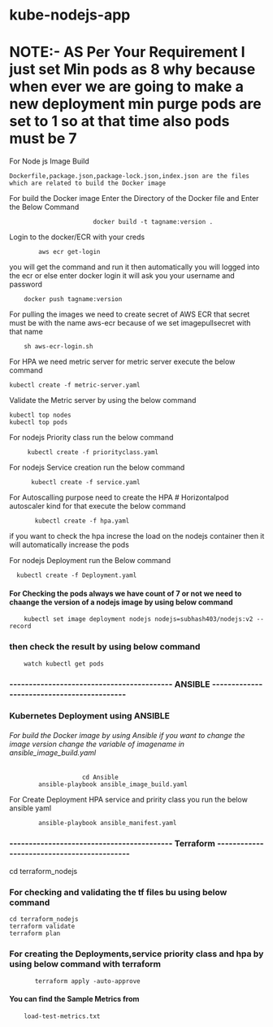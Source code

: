  #  kube-nodejs-app

# NOTE:- AS Per Your Requirement I just set Min pods as 8 why because when ever we are going to make a new deployment min purge pods are set to 1 so at that time also pods must be 7 

 For Node js Image Build 

    Dockerfile,package.json,package-lock.json,index.json are the files which are related to build the Docker image

 For build the Docker image Enter the Directory of the Docker file and Enter the Below Command

                           docker build -t tagname:version .


Login to the docker/ECR with your creds

			aws ecr get-login

you will get the command and run it then automatically you will logged into the ecr
or else enter docker login it will ask you your username and password 

		docker push tagname:version

 For pulling the images we need to create secret of AWS ECR that secret must be with the name aws-ecr because of we set imagepullsecret with that name

        sh aws-ecr-login.sh

For HPA we need  metric server for metric server execute the below command 

	kubectl create -f metric-server.yaml

 Validate the Metric server by using the below command 

	kubectl top nodes
	kubectl top pods 


For nodejs Priority class run the below command 

         kubectl create -f priorityclass.yaml

For nodejs Service creation run the below command

          kubectl create -f service.yaml

For Autoscalling purpose need to create the HPA # Horizontalpod autoscaler kind for that execute the below command 

           kubectl create -f hpa.yaml

if you want to check the hpa increse the load on the nodejs container then it will automatically increase the pods 

For nodejs Deployment run the Below command

      kubectl create -f Deployment.yaml


#### For Checking the pods always we have count of 7 or not we need to chaange the version of a nodejs image by using below command 

		kubectl set image deployment nodejs nodejs=subhash403/nodejs:v2 --record

### then check the result by using below command 

		watch kubectl get pods 

###  ------------------------------------------  ANSIBLE -------------------------------------------

### Kubernetes Deployment using  ANSIBLE 


###### For build the Docker image by using Ansible if you want to change the image version change the variable of imagename in ansible_image_build.yaml

                        cd Ansible
			ansible-playbook ansible_image_build.yaml


For Create Deployment HPA service and pririty class you run the below ansible yaml

			ansible-playbook ansible_manifest.yaml


###  ------------------------------------------  Terraform -------------------------------------------

cd terraform_nodejs

### For checking and validating the tf files bu using below command
	
	
    cd terraform_nodejs
    terraform validate
    terraform plan 


### For creating the Deployments,service priority class and hpa by using below command with terraform 

           terraform apply -auto-approve


####  You can find the Sample Metrics from 

		load-test-metrics.txt
